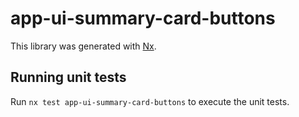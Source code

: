 # app-ui-summary-card-buttons

This library was generated with [Nx](https://nx.dev).

## Running unit tests

Run `nx test app-ui-summary-card-buttons` to execute the unit tests.
